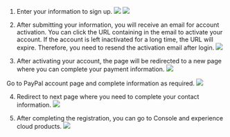 1. Enter your information to sign up.
![](https://main.qcloudimg.com/raw/654702003585c0224ddc4d17e9c88631.png)
![](https://main.qcloudimg.com/raw/262d2f0ecb2ea9abc07d02f10254c50c.png)

2. After submitting your information, you will receive an email for account activation. You can click the URL containing in the email to activate your account. If the account is left inactivated for a long time, the URL will expire. Therefore, you need to resend the activation email after login.
![](https://main.qcloudimg.com/raw/13f692482d5d9eda0048450bf1da818a.png)

3. After activating your account, the page will be redirected to a new page where you can complete your payment information.
![](https://main.qcloudimg.com/raw/80e910c23b711e7863b00af76daefea8.png)

  Go to PayPal account page and complete information as required.
![](https://main.qcloudimg.com/raw/c8747141064fce1b001a62b8a8d5b870.png)

4. Redirect to next page where you need to complete your contact information.
![](https://main.qcloudimg.com/raw/60b4863ff3a17910cc5d45f45e484488.png)

5. After completing the registration, you can go to Console and experience cloud products.
![](https://main.qcloudimg.com/raw/00764fffdd378cc6a818bb23eba53f87.png)
